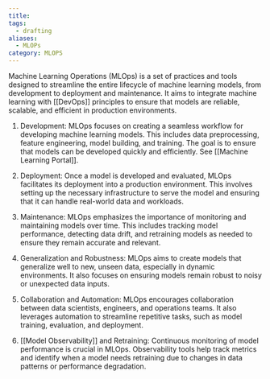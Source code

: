 ```yaml
---
title: 
tags:
  - drafting
aliases:
  - MLOPs
category: MLOPS
---
```

Machine Learning Operations (MLOps) is a set of practices and tools designed to streamline the entire lifecycle of machine learning models, from development to deployment and maintenance. It aims to integrate machine learning with [[DevOps]] principles to ensure that models are reliable, scalable, and efficient in production environments. 

1. Development: MLOps focuses on creating a seamless workflow for developing machine learning models. This includes data preprocessing, feature engineering, model building, and training. The goal is to ensure that models can be developed quickly and efficiently. See [[Machine Learning Portal]].

2. Deployment: Once a model is developed and evaluated, MLOps facilitates its deployment into a production environment. This involves setting up the necessary infrastructure to serve the model and ensuring that it can handle real-world data and workloads.

3. Maintenance: MLOps emphasizes the importance of monitoring and maintaining models over time. This includes tracking model performance, detecting data drift, and retraining models as needed to ensure they remain accurate and relevant.

4. Generalization and Robustness: MLOps aims to create models that generalize well to new, unseen data, especially in dynamic environments. It also focuses on ensuring models remain robust to noisy or unexpected data inputs.

5. Collaboration and Automation: MLOps encourages collaboration between data scientists, engineers, and operations teams. It also leverages automation to streamline repetitive tasks, such as model training, evaluation, and deployment.

6. [[Model Observability]] and Retraining: Continuous monitoring of model performance is crucial in MLOps. Observability tools help track metrics and identify when a model needs retraining due to changes in data patterns or performance degradation.